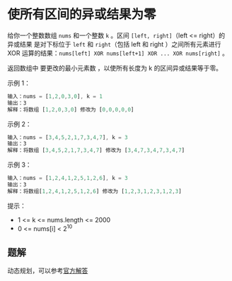 # 使所有区间的异或结果为零

给你一个整数数组 `nums`​​​ 和一个整数 `k`​​​​​ 。区间 `[left, right]`（left <= right）的 异或结果 是对下标位于 `left` 和 `right`（包括 left 和 right ）之间所有元素进行 XOR 运算的结果：`nums[left] XOR nums[left+1] XOR ... XOR nums[right]` 。

返回数组中 要更改的最小元素数 ，以使所有长度为 k 的区间异或结果等于零。

示例 1：

```ts
输入：nums = [1,2,0,3,0], k = 1
输出：3
解释：将数组 [1,2,0,3,0] 修改为 [0,0,0,0,0]
```

示例 2：

```ts
输入：nums = [3,4,5,2,1,7,3,4,7], k = 3
输出：3
解释：将数组 [3,4,5,2,1,7,3,4,7] 修改为 [3,4,7,3,4,7,3,4,7]
```

示例 3：

```ts
输入：nums = [1,2,4,1,2,5,1,2,6], k = 3
输出：3
解释：将数组[1,2,4,1,2,5,1,2,6] 修改为 [1,2,3,1,2,3,1,2,3]
```

提示：

- 1 <= k <= nums.length <= 2000
- ​0 <= nums[i] < 2<sup>10</sup>

## 题解

动态规划，可以参考[官方解答](https://leetcode-cn.com/problems/make-the-xor-of-all-segments-equal-to-zero/solution/shi-suo-you-qu-jian-de-yi-huo-jie-guo-we-uds2/)
